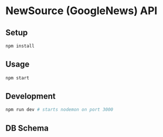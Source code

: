 # NewSource (GoogleNews) API

## Setup

```sh
npm install
```

## Usage

```sh
npm start
```

## Development

```sh
npm run dev # starts nodemon on port 3000
```

## DB Schema

![]()
